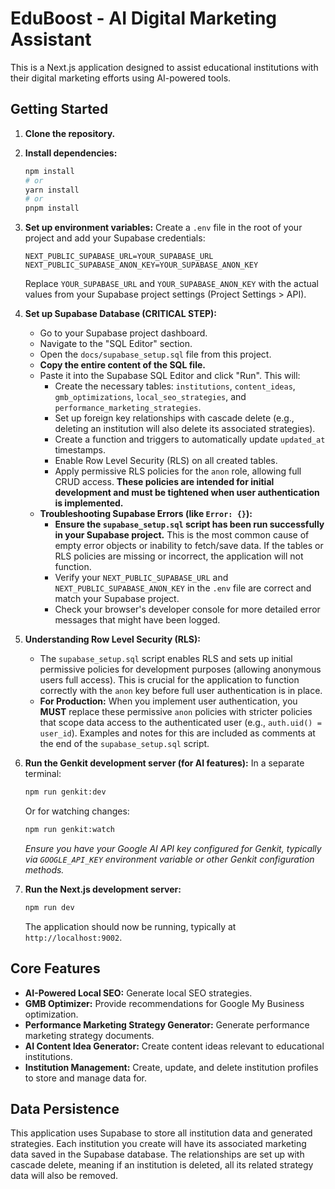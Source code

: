 # EduBoost - AI Digital Marketing Assistant

This is a Next.js application designed to assist educational institutions with their digital marketing efforts using AI-powered tools.

## Getting Started

1.  **Clone the repository.**
2.  **Install dependencies:**
    ```bash
    npm install
    # or
    yarn install
    # or
    pnpm install
    ```
3.  **Set up environment variables:**
    Create a `.env` file in the root of your project and add your Supabase credentials:
    ```env
    NEXT_PUBLIC_SUPABASE_URL=YOUR_SUPABASE_URL
    NEXT_PUBLIC_SUPABASE_ANON_KEY=YOUR_SUPABASE_ANON_KEY
    ```
    Replace `YOUR_SUPABASE_URL` and `YOUR_SUPABASE_ANON_KEY` with the actual values from your Supabase project settings (Project Settings > API).

4.  **Set up Supabase Database (CRITICAL STEP):**
    *   Go to your Supabase project dashboard.
    *   Navigate to the "SQL Editor" section.
    *   Open the `docs/supabase_setup.sql` file from this project.
    *   **Copy the entire content of the SQL file.**
    *   Paste it into the Supabase SQL Editor and click "Run". This will:
        *   Create the necessary tables: `institutions`, `content_ideas`, `gmb_optimizations`, `local_seo_strategies`, and `performance_marketing_strategies`.
        *   Set up foreign key relationships with cascade delete (e.g., deleting an institution will also delete its associated strategies).
        *   Create a function and triggers to automatically update `updated_at` timestamps.
        *   Enable Row Level Security (RLS) on all created tables.
        *   Apply permissive RLS policies for the `anon` role, allowing full CRUD access. **These policies are intended for initial development and must be tightened when user authentication is implemented.**
    *   **Troubleshooting Supabase Errors (like `Error: {}`):**
        *   **Ensure the `supabase_setup.sql` script has been run successfully in your Supabase project.** This is the most common cause of empty error objects or inability to fetch/save data. If the tables or RLS policies are missing or incorrect, the application will not function.
        *   Verify your `NEXT_PUBLIC_SUPABASE_URL` and `NEXT_PUBLIC_SUPABASE_ANON_KEY` in the `.env` file are correct and match your Supabase project.
        *   Check your browser's developer console for more detailed error messages that might have been logged.

5.  **Understanding Row Level Security (RLS):**
    *   The `supabase_setup.sql` script enables RLS and sets up initial permissive policies for development purposes (allowing anonymous users full access). This is crucial for the application to function correctly with the `anon` key before full user authentication is in place.
    *   **For Production:** When you implement user authentication, you **MUST** replace these permissive `anon` policies with stricter policies that scope data access to the authenticated user (e.g., `auth.uid() = user_id`). Examples and notes for this are included as comments at the end of the `supabase_setup.sql` script.

6.  **Run the Genkit development server (for AI features):**
    In a separate terminal:
    ```bash
    npm run genkit:dev
    ```
    Or for watching changes:
    ```bash
    npm run genkit:watch
    ```
    *Ensure you have your Google AI API key configured for Genkit, typically via `GOOGLE_API_KEY` environment variable or other Genkit configuration methods.*

7.  **Run the Next.js development server:**
    ```bash
    npm run dev
    ```
    The application should now be running, typically at `http://localhost:9002`.

## Core Features

*   **AI-Powered Local SEO:** Generate local SEO strategies.
*   **GMB Optimizer:** Provide recommendations for Google My Business optimization.
*   **Performance Marketing Strategy Generator:** Generate performance marketing strategy documents.
*   **AI Content Idea Generator:** Create content ideas relevant to educational institutions.
*   **Institution Management:** Create, update, and delete institution profiles to store and manage data for.

## Data Persistence

This application uses Supabase to store all institution data and generated strategies. Each institution you create will have its associated marketing data saved in the Supabase database. The relationships are set up with cascade delete, meaning if an institution is deleted, all its related strategy data will also be removed.
